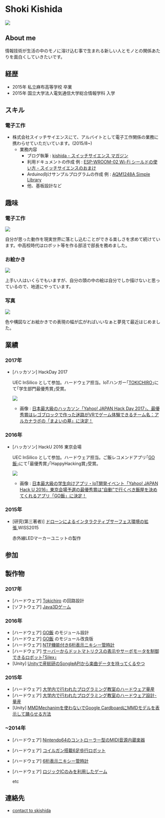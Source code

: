 # Shoki Kishida

![](./img/icon.jpg)

## About me

情報技術が生活の中のモノに溶け込む事で生まれる新しい人とモノとの関係あたりを面白くしていきたいです。

## 経歴

* 2015年 私立麻布高等学校 卒業
* 2015年 国立大学法人電気通信大学総合情報学科 入学

## スキル

### 電子工作

  * 株式会社スイッチサイエンスにて、アルバイトとして電子工作関係の業務に携わらせていただいています。(2015/8~)
    * 業務内容
      * ブログ執筆 : [kishida - スイッチサイエンス マガジン](http://mag.switch-science.com/author/kishida/)
      * 利用ドキュメントの作成 例 : [ESP-WROOM-02 Wi-Fi シールドの使い方 - スイッチサイエンスのおまけ](http://trac.switch-science.com/wiki/ESP-WROOM-02_AT)
      * Arduino向けサンプルプログラムの作成 例 : [AQM1248A Simple Library](https://github.com/SWITCHSCIENCE/samplecodes/tree/master/AQM1248A_breakout/Arduino/AQM1248A_lib)
      * 他、基板設計など
  

## 趣味

### 電子工作

  ![](./img/board.jpg)

  自分が思った動作を現実世界に落とし込むことができる楽しさを求めて続けています。中高校時代はロボット等を作る部活で部長を務めました。

### お絵かき

  ![](./img/nenga2017.jpg)

  上手い人はいくらでもいますが、自分の頭の中の絵は自分でしか描けないと思っているので、地道にやっています。

### 写真

  ![](./img/photo.jpg)

  色や構図などお絵かきでの表現の幅が広がればいいなぁと夢見て最近はじめました。


## 業績

### 2017年
* [ハッカソン] HackDay 2017

  UEC InSilico として参加。ハードウェア担当。IoTハンガー｢[TOKICHIRO](./contents/2017/tokichiro.md)｣にて｢学生部門最優秀賞｣受賞。

  ![](./img/hackday2017.jpg)

  * 画像 : [日本最大級のハッカソン「Yahoo! JAPAN Hack Day 2017」、最優秀賞はレゴブロックで作った迷路がVRでゲーム体験できるチーム名：アルカナラボの「まよいの墓」に決定！](https://prtimes.jp/main/html/rd/p/000000034.000014803.html)

### 2016年
* [ハッカソン] HackU 2016 東京会場

  UEC InSilico として参加。ハードウェア担当。ご飯レコメンドアプリ｢[GO飯](./contents/2016/go.md)｣にて｢最優秀賞｣｢HappyHacking賞｣受賞。

  ![](./img/hacku2016.jpg)

  * 画像 : [日本最大級の学生向けアプリ・IoT開発イベント「Yahoo! JAPAN Hack U 2016」東京会場予選の最優秀賞は“自動”で行くべき飯屋を決めてくれるアプリ「GO飯」に決定！ ](https://prtimes.jp/main/html/rd/p/000000019.000014803.html)

### 2015年
* [研究(第三著者)] [ドローンによるインタラクティブサーフェス環境の拡張](http://www.wiss.org/WISS2015Proceedings/demo/3-R23.pdf),WISS2015

  赤外線LEDマーカーユニットの製作

## 参加

## 製作物

### 2017年

* [ハードウェア] [Tokichiro](./contents/2017/tokichiro.md) の回路設計
* [ソフトウェア] [Java3Dゲーム](./contents/2017/java3d,md)

### 2016年

* [ハードウェア]  [GO飯](./contents/2016/go.md) のモジュール設計
* [ハードウェア]  [GO飯](./contents/2016/go.md) のモジュール改良版
* [ハードウェア]  [NTP機能付き6桁表示ニキシー管時計](./contents/2016/nixie.md)
* [ハードウェア]  [サーバーからドットマトリクスの表示やサーボモータを制御できるロボット｢Silex｣](./contents/2016/silex.md)
* [Unity]  [Unityで産総研のSongleAPIから楽曲データを持ってくるやつ](https://github.com/skishida/SongleAPI_Unity)

### 2015年

* [ハードウェア]  [大学内で行われたプログラミング教室のハードウェア量産](./contents/2015/pg1.md)
* [ハードウェア]  [大学内で行われたプログラミング教室のハードウェア設計･量産](./contents/2015/pg2.md)
* [Unity]  [MMDMechanimを使わないでGoogle CardboardにMMDモデルを表示して踊らせる方法](http://sparks-row.blogspot.jp/2015/12/mmdunitycardboard_27.html)

### ~2014年

* [ハードウェア]  [Nintendo64のコントローラー型のMIDI音源内蔵楽器](./contents/2014/soundpad.md)
* [ハードウェア]  [コイルガン搭載6足歩行ロボット](./contents/2014/t6.md)
* [ハードウェア]  [6桁表示ニキシー管時計](./contents/2014/nixie.md)
* [ハードウェア]  [ロジックICのみを利用したゲーム](./contents/2014/logicgame.md)

  etc

## 連絡先

* [contact to skishida](https://goo.gl/forms/dEZeub07DOTRuMre2)
